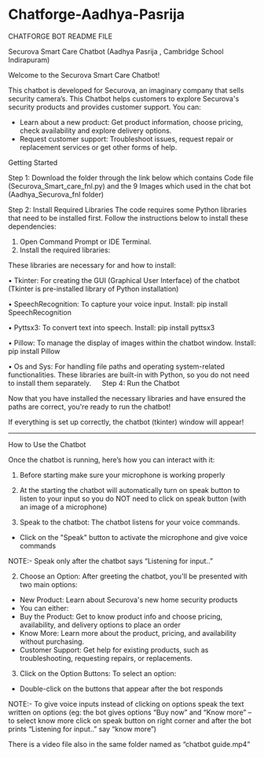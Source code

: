 # Chatforge-Aadhya-Pasrija
CHATFORGE BOT README FILE

 Securova Smart Care Chatbot (Aadhya Pasrija , Cambridge School Indirapuram)

 Welcome to the Securova Smart Care Chatbot! 

This chatbot is developed for Securova, an imaginary company that sells security camera’s. 
This Chatbot helps customers to explore Securova's security products and provides customer support. 
You can:
-  Learn about a new product: Get product information, choose pricing, check availability and explore delivery options.
-  Request customer support: Troubleshoot issues, request repair or replacement services or get other forms of help.

Getting Started

Step 1: Download the folder through the link below which contains Code file (Securova_Smart_care_fnl.py) and the 9 Images which used in the chat bot
(Aadhya_Securova_fnl folder)


Step 2: Install Required Libraries
The code requires some Python libraries that need to be installed first. Follow the instructions below to install these dependencies:
1.  Open Command Prompt or IDE Terminal.
2.  Install the required libraries:

These libraries are necessary for and how to install:

•  Tkinter: For creating the GUI (Graphical User Interface) of the chatbot
	(Tkinter is pre-installed library of Python installation)

•  SpeechRecognition: To capture your voice input.
	Install: pip install SpeechRecognition

•  Pyttsx3: To convert text into speech.
	Install: pip install pyttsx3

•  Pillow: To manage the display of images within the chatbot window.
	Install: pip install Pillow

•  Os and Sys: For handling file paths and operating system-related functionalities.
	These libraries are built-in with Python, so you do not need to install them separately.
 
Step 4: Run the Chatbot

Now that you have installed the necessary libraries and have ensured the paths are correct, you're ready to run the chatbot!

If everything is set up correctly, the chatbot (tkinter) window will appear!

---

How to Use the Chatbot

Once the chatbot is running, here’s how you can interact with it: 
1.	Before starting make sure your microphone is working properly

2.	At the starting the chatbot will automatically turn on speak button to listen to your input so you do NOT need to click on speak button (with an image of a microphone) 

1.  Speak to the chatbot: The chatbot listens for your voice commands.
   -  Click on the "Speak" button to activate the microphone and give voice commands

NOTE:- Speak only after the chatbot says “Listening for input..”
  
2.  Choose an Option: After greeting the chatbot, you'll be presented with two main options:
 -  New Product: Learn about Securova's new home security products
 - You can either:
-  Buy the Product: Get to know product info and choose pricing, availability, and delivery options to place an order
 -  Know More: Learn more about the product, pricing, and availability without purchasing.
-  Customer Support: Get help for existing products, such as troubleshooting, requesting repairs, or replacements.

3.  Click on the Option Buttons: To select an option:
   -  Double-click on the buttons that appear after the bot responds

NOTE:- To give voice inputs instead of clicking on options speak the text written on options (eg: the bot gives options “Buy now” and “Know more” – to select know more click on speak button on right corner and after the bot prints “Listening for input..” say “know more”)

There is a video file also in the same folder named as “chatbot guide.mp4”


